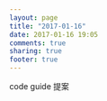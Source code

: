 ```yaml
---
layout: page
title: "2017-01-16"
date: 2017-01-16 19:05
comments: true
sharing: true
footer: true
---
```


code guide 提案
